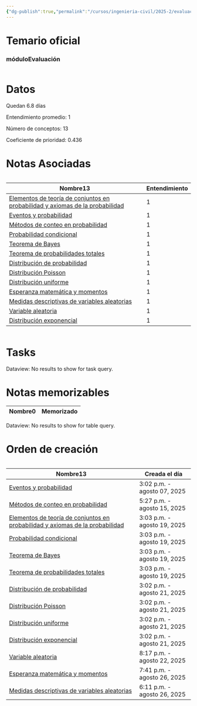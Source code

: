 ```yaml
---
{"dg-publish":true,"permalink":"/cursos/ingenieria-civil/2025-2/evaluaciones/probabilidades-y-estadistica/i1-eyp-1113/","tags":["evaluación"]}
---
```



# Temario oficial

<h3><span>móduloEvaluación</span></h3><p><span><div class="block-language-dataviewjs node-insert-event" style="overflow-x: auto;"><h1 dir="auto"><span>Datos</span></h1><p dir="auto"><span>Quedan 6.8 días</span></p><p dir="auto"><span>Entendimiento promedio: 1</span></p><p dir="auto"><span>Número de conceptos: 13</span></p><p dir="auto"><span>Coeficiente de prioridad: 0.436</span></p><h1 dir="auto"><span>Notas Asociadas</span></h1><div dir="auto" style="overflow-x: auto;"><table class="dataview table-view-table"><thead class="table-view-thead"><tr class="table-view-tr-header"><th class="table-view-th" dir="auto"><span>Nombre</span><span class="dataview small-text">13</span></th><th class="table-view-th" dir="auto"><span>Entendimiento</span></th></tr></thead><tbody class="table-view-tbody"><tr><td dir="auto"><span><a data-tooltip-position="top" aria-label="Cursos/Ingeniería Civil/2025-2/Probabilidades y Estadística/2 Fundamentos de probabilidades/Elementos de teoría de conjuntos en probabilidad y axiomas de la probabilidad.md" data-href="Cursos/Ingeniería Civil/2025-2/Probabilidades y Estadística/2 Fundamentos de probabilidades/Elementos de teoría de conjuntos en probabilidad y axiomas de la probabilidad.md" href="Cursos/Ingeniería Civil/2025-2/Probabilidades y Estadística/2 Fundamentos de probabilidades/Elementos de teoría de conjuntos en probabilidad y axiomas de la probabilidad.md" class="original-internal-link" target="_blank" rel="noopener nofollow" style="display: none;">Elementos de teoría de conjuntos en probabilidad y axiomas de la probabilidad</a><a data-tooltip-position="top" aria-label="Cursos/Ingeniería Civil/2025-2/Probabilidades y Estadística/2 Fundamentos de probabilidades/Elementos de teoría de conjuntos en probabilidad y axiomas de la probabilidad.md" data-href="Cursos/Ingeniería Civil/2025-2/Probabilidades y Estadística/2 Fundamentos de probabilidades/Elementos de teoría de conjuntos en probabilidad y axiomas de la probabilidad.md" href="Cursos/Ingeniería Civil/2025-2/Probabilidades y Estadística/2 Fundamentos de probabilidades/Elementos de teoría de conjuntos en probabilidad y axiomas de la probabilidad.md" class="internal-link mathLink-internal-link" target="_blank" rel="noopener nofollow">Elementos de teoría de conjuntos en probabilidad y axiomas de la probabilidad</a></span></td><td dir="auto"><span>1</span></td></tr><tr><td dir="auto"><span><a data-tooltip-position="top" aria-label="Cursos/Ingeniería Civil/2025-2/Probabilidades y Estadística/2 Fundamentos de probabilidades/Eventos y probabilidad.md" data-href="Cursos/Ingeniería Civil/2025-2/Probabilidades y Estadística/2 Fundamentos de probabilidades/Eventos y probabilidad.md" href="Cursos/Ingeniería Civil/2025-2/Probabilidades y Estadística/2 Fundamentos de probabilidades/Eventos y probabilidad.md" class="original-internal-link" target="_blank" rel="noopener nofollow" style="display: none;">Eventos y probabilidad</a><a data-tooltip-position="top" aria-label="Cursos/Ingeniería Civil/2025-2/Probabilidades y Estadística/2 Fundamentos de probabilidades/Eventos y probabilidad.md" data-href="Cursos/Ingeniería Civil/2025-2/Probabilidades y Estadística/2 Fundamentos de probabilidades/Eventos y probabilidad.md" href="Cursos/Ingeniería Civil/2025-2/Probabilidades y Estadística/2 Fundamentos de probabilidades/Eventos y probabilidad.md" class="internal-link mathLink-internal-link" target="_blank" rel="noopener nofollow">Eventos y probabilidad</a></span></td><td dir="auto"><span>1</span></td></tr><tr><td dir="auto"><span><a data-tooltip-position="top" aria-label="Cursos/Ingeniería Civil/2025-2/Probabilidades y Estadística/2 Fundamentos de probabilidades/Métodos de conteo en probabilidad.md" data-href="Cursos/Ingeniería Civil/2025-2/Probabilidades y Estadística/2 Fundamentos de probabilidades/Métodos de conteo en probabilidad.md" href="Cursos/Ingeniería Civil/2025-2/Probabilidades y Estadística/2 Fundamentos de probabilidades/Métodos de conteo en probabilidad.md" class="original-internal-link" target="_blank" rel="noopener nofollow" style="display: none;">Métodos de conteo en probabilidad</a><a data-tooltip-position="top" aria-label="Cursos/Ingeniería Civil/2025-2/Probabilidades y Estadística/2 Fundamentos de probabilidades/Métodos de conteo en probabilidad.md" data-href="Cursos/Ingeniería Civil/2025-2/Probabilidades y Estadística/2 Fundamentos de probabilidades/Métodos de conteo en probabilidad.md" href="Cursos/Ingeniería Civil/2025-2/Probabilidades y Estadística/2 Fundamentos de probabilidades/Métodos de conteo en probabilidad.md" class="internal-link mathLink-internal-link" target="_blank" rel="noopener nofollow">Métodos de conteo en probabilidad</a></span></td><td dir="auto"><span>1</span></td></tr><tr><td dir="auto"><span><a data-tooltip-position="top" aria-label="Cursos/Ingeniería Civil/2025-2/Probabilidades y Estadística/2 Fundamentos de probabilidades/Probabilidad condicional.md" data-href="Cursos/Ingeniería Civil/2025-2/Probabilidades y Estadística/2 Fundamentos de probabilidades/Probabilidad condicional.md" href="Cursos/Ingeniería Civil/2025-2/Probabilidades y Estadística/2 Fundamentos de probabilidades/Probabilidad condicional.md" class="original-internal-link" target="_blank" rel="noopener nofollow" style="display: none;">Probabilidad condicional</a><a data-tooltip-position="top" aria-label="Cursos/Ingeniería Civil/2025-2/Probabilidades y Estadística/2 Fundamentos de probabilidades/Probabilidad condicional.md" data-href="Cursos/Ingeniería Civil/2025-2/Probabilidades y Estadística/2 Fundamentos de probabilidades/Probabilidad condicional.md" href="Cursos/Ingeniería Civil/2025-2/Probabilidades y Estadística/2 Fundamentos de probabilidades/Probabilidad condicional.md" class="internal-link mathLink-internal-link" target="_blank" rel="noopener nofollow">Probabilidad condicional</a></span></td><td dir="auto"><span>1</span></td></tr><tr><td dir="auto"><span><a data-tooltip-position="top" aria-label="Cursos/Ingeniería Civil/2025-2/Probabilidades y Estadística/2 Fundamentos de probabilidades/Teorema de Bayes.md" data-href="Cursos/Ingeniería Civil/2025-2/Probabilidades y Estadística/2 Fundamentos de probabilidades/Teorema de Bayes.md" href="Cursos/Ingeniería Civil/2025-2/Probabilidades y Estadística/2 Fundamentos de probabilidades/Teorema de Bayes.md" class="original-internal-link" target="_blank" rel="noopener nofollow" style="display: none;">Teorema de Bayes</a><a data-tooltip-position="top" aria-label="Cursos/Ingeniería Civil/2025-2/Probabilidades y Estadística/2 Fundamentos de probabilidades/Teorema de Bayes.md" data-href="Cursos/Ingeniería Civil/2025-2/Probabilidades y Estadística/2 Fundamentos de probabilidades/Teorema de Bayes.md" href="Cursos/Ingeniería Civil/2025-2/Probabilidades y Estadística/2 Fundamentos de probabilidades/Teorema de Bayes.md" class="internal-link mathLink-internal-link" target="_blank" rel="noopener nofollow">Teorema de Bayes</a></span></td><td dir="auto"><span>1</span></td></tr><tr><td dir="auto"><span><a data-tooltip-position="top" aria-label="Cursos/Ingeniería Civil/2025-2/Probabilidades y Estadística/2 Fundamentos de probabilidades/Teorema de probabilidades totales.md" data-href="Cursos/Ingeniería Civil/2025-2/Probabilidades y Estadística/2 Fundamentos de probabilidades/Teorema de probabilidades totales.md" href="Cursos/Ingeniería Civil/2025-2/Probabilidades y Estadística/2 Fundamentos de probabilidades/Teorema de probabilidades totales.md" class="original-internal-link" target="_blank" rel="noopener nofollow" style="display: none;">Teorema de probabilidades totales</a><a data-tooltip-position="top" aria-label="Cursos/Ingeniería Civil/2025-2/Probabilidades y Estadística/2 Fundamentos de probabilidades/Teorema de probabilidades totales.md" data-href="Cursos/Ingeniería Civil/2025-2/Probabilidades y Estadística/2 Fundamentos de probabilidades/Teorema de probabilidades totales.md" href="Cursos/Ingeniería Civil/2025-2/Probabilidades y Estadística/2 Fundamentos de probabilidades/Teorema de probabilidades totales.md" class="internal-link mathLink-internal-link" target="_blank" rel="noopener nofollow">Teorema de probabilidades totales</a></span></td><td dir="auto"><span>1</span></td></tr><tr><td dir="auto"><span><a data-tooltip-position="top" aria-label="Cursos/Ingeniería Civil/2025-2/Probabilidades y Estadística/3 Modelación analítica de fenómenos aleatorios/Distribución de probabilidad.md" data-href="Cursos/Ingeniería Civil/2025-2/Probabilidades y Estadística/3 Modelación analítica de fenómenos aleatorios/Distribución de probabilidad.md" href="Cursos/Ingeniería Civil/2025-2/Probabilidades y Estadística/3 Modelación analítica de fenómenos aleatorios/Distribución de probabilidad.md" class="original-internal-link" target="_blank" rel="noopener nofollow" style="display: none;">Distribución de probabilidad</a><a data-tooltip-position="top" aria-label="Cursos/Ingeniería Civil/2025-2/Probabilidades y Estadística/3 Modelación analítica de fenómenos aleatorios/Distribución de probabilidad.md" data-href="Cursos/Ingeniería Civil/2025-2/Probabilidades y Estadística/3 Modelación analítica de fenómenos aleatorios/Distribución de probabilidad.md" href="Cursos/Ingeniería Civil/2025-2/Probabilidades y Estadística/3 Modelación analítica de fenómenos aleatorios/Distribución de probabilidad.md" class="internal-link mathLink-internal-link" target="_blank" rel="noopener nofollow">Distribución de probabilidad</a></span></td><td dir="auto"><span>1</span></td></tr><tr><td dir="auto"><span><a data-tooltip-position="top" aria-label="Cursos/Ingeniería Civil/2025-2/Probabilidades y Estadística/3 Modelación analítica de fenómenos aleatorios/Distribución Poisson.md" data-href="Cursos/Ingeniería Civil/2025-2/Probabilidades y Estadística/3 Modelación analítica de fenómenos aleatorios/Distribución Poisson.md" href="Cursos/Ingeniería Civil/2025-2/Probabilidades y Estadística/3 Modelación analítica de fenómenos aleatorios/Distribución Poisson.md" class="original-internal-link" target="_blank" rel="noopener nofollow" style="display: none;">Distribución Poisson</a><a data-tooltip-position="top" aria-label="Cursos/Ingeniería Civil/2025-2/Probabilidades y Estadística/3 Modelación analítica de fenómenos aleatorios/Distribución Poisson.md" data-href="Cursos/Ingeniería Civil/2025-2/Probabilidades y Estadística/3 Modelación analítica de fenómenos aleatorios/Distribución Poisson.md" href="Cursos/Ingeniería Civil/2025-2/Probabilidades y Estadística/3 Modelación analítica de fenómenos aleatorios/Distribución Poisson.md" class="internal-link mathLink-internal-link" target="_blank" rel="noopener nofollow">Distribución Poisson</a></span></td><td dir="auto"><span>1</span></td></tr><tr><td dir="auto"><span><a data-tooltip-position="top" aria-label="Cursos/Ingeniería Civil/2025-2/Probabilidades y Estadística/3 Modelación analítica de fenómenos aleatorios/Distribución uniforme.md" data-href="Cursos/Ingeniería Civil/2025-2/Probabilidades y Estadística/3 Modelación analítica de fenómenos aleatorios/Distribución uniforme.md" href="Cursos/Ingeniería Civil/2025-2/Probabilidades y Estadística/3 Modelación analítica de fenómenos aleatorios/Distribución uniforme.md" class="original-internal-link" target="_blank" rel="noopener nofollow" style="display: none;">Distribución uniforme</a><a data-tooltip-position="top" aria-label="Cursos/Ingeniería Civil/2025-2/Probabilidades y Estadística/3 Modelación analítica de fenómenos aleatorios/Distribución uniforme.md" data-href="Cursos/Ingeniería Civil/2025-2/Probabilidades y Estadística/3 Modelación analítica de fenómenos aleatorios/Distribución uniforme.md" href="Cursos/Ingeniería Civil/2025-2/Probabilidades y Estadística/3 Modelación analítica de fenómenos aleatorios/Distribución uniforme.md" class="internal-link mathLink-internal-link" target="_blank" rel="noopener nofollow">Distribución uniforme</a></span></td><td dir="auto"><span>1</span></td></tr><tr><td dir="auto"><span><a data-tooltip-position="top" aria-label="Cursos/Ingeniería Civil/2025-2/Probabilidades y Estadística/3 Modelación analítica de fenómenos aleatorios/Esperanza matemática y momentos.md" data-href="Cursos/Ingeniería Civil/2025-2/Probabilidades y Estadística/3 Modelación analítica de fenómenos aleatorios/Esperanza matemática y momentos.md" href="Cursos/Ingeniería Civil/2025-2/Probabilidades y Estadística/3 Modelación analítica de fenómenos aleatorios/Esperanza matemática y momentos.md" class="original-internal-link" target="_blank" rel="noopener nofollow" style="display: none;">Esperanza matemática y momentos</a><a data-tooltip-position="top" aria-label="Cursos/Ingeniería Civil/2025-2/Probabilidades y Estadística/3 Modelación analítica de fenómenos aleatorios/Esperanza matemática y momentos.md" data-href="Cursos/Ingeniería Civil/2025-2/Probabilidades y Estadística/3 Modelación analítica de fenómenos aleatorios/Esperanza matemática y momentos.md" href="Cursos/Ingeniería Civil/2025-2/Probabilidades y Estadística/3 Modelación analítica de fenómenos aleatorios/Esperanza matemática y momentos.md" class="internal-link mathLink-internal-link" target="_blank" rel="noopener nofollow">Esperanza matemática y momentos</a></span></td><td dir="auto"><span>1</span></td></tr><tr><td dir="auto"><span><a data-tooltip-position="top" aria-label="Cursos/Ingeniería Civil/2025-2/Probabilidades y Estadística/3 Modelación analítica de fenómenos aleatorios/Medidas descriptivas de variables aleatorias.md" data-href="Cursos/Ingeniería Civil/2025-2/Probabilidades y Estadística/3 Modelación analítica de fenómenos aleatorios/Medidas descriptivas de variables aleatorias.md" href="Cursos/Ingeniería Civil/2025-2/Probabilidades y Estadística/3 Modelación analítica de fenómenos aleatorios/Medidas descriptivas de variables aleatorias.md" class="original-internal-link" target="_blank" rel="noopener nofollow" style="display: none;">Medidas descriptivas de variables aleatorias</a><a data-tooltip-position="top" aria-label="Cursos/Ingeniería Civil/2025-2/Probabilidades y Estadística/3 Modelación analítica de fenómenos aleatorios/Medidas descriptivas de variables aleatorias.md" data-href="Cursos/Ingeniería Civil/2025-2/Probabilidades y Estadística/3 Modelación analítica de fenómenos aleatorios/Medidas descriptivas de variables aleatorias.md" href="Cursos/Ingeniería Civil/2025-2/Probabilidades y Estadística/3 Modelación analítica de fenómenos aleatorios/Medidas descriptivas de variables aleatorias.md" class="internal-link mathLink-internal-link" target="_blank" rel="noopener nofollow">Medidas descriptivas de variables aleatorias</a></span></td><td dir="auto"><span>1</span></td></tr><tr><td dir="auto"><span><a data-tooltip-position="top" aria-label="Cursos/Ingeniería Civil/2025-2/Probabilidades y Estadística/3 Modelación analítica de fenómenos aleatorios/Variable aleatoria.md" data-href="Cursos/Ingeniería Civil/2025-2/Probabilidades y Estadística/3 Modelación analítica de fenómenos aleatorios/Variable aleatoria.md" href="Cursos/Ingeniería Civil/2025-2/Probabilidades y Estadística/3 Modelación analítica de fenómenos aleatorios/Variable aleatoria.md" class="original-internal-link" target="_blank" rel="noopener nofollow" style="display: none;">Variable aleatoria</a><a data-tooltip-position="top" aria-label="Cursos/Ingeniería Civil/2025-2/Probabilidades y Estadística/3 Modelación analítica de fenómenos aleatorios/Variable aleatoria.md" data-href="Cursos/Ingeniería Civil/2025-2/Probabilidades y Estadística/3 Modelación analítica de fenómenos aleatorios/Variable aleatoria.md" href="Cursos/Ingeniería Civil/2025-2/Probabilidades y Estadística/3 Modelación analítica de fenómenos aleatorios/Variable aleatoria.md" class="internal-link mathLink-internal-link" target="_blank" rel="noopener nofollow">Variable aleatoria</a></span></td><td dir="auto"><span>1</span></td></tr><tr><td dir="auto"><span><a data-tooltip-position="top" aria-label="Cursos/Ingeniería Civil/2025-2/Probabilidades y Estadística/3 Modelación analítica de fenómenos aleatorios/Distribución exponencial.md" data-href="Cursos/Ingeniería Civil/2025-2/Probabilidades y Estadística/3 Modelación analítica de fenómenos aleatorios/Distribución exponencial.md" href="Cursos/Ingeniería Civil/2025-2/Probabilidades y Estadística/3 Modelación analítica de fenómenos aleatorios/Distribución exponencial.md" class="original-internal-link" target="_blank" rel="noopener nofollow" style="display: none;">Distribución exponencial</a><a data-tooltip-position="top" aria-label="Cursos/Ingeniería Civil/2025-2/Probabilidades y Estadística/3 Modelación analítica de fenómenos aleatorios/Distribución exponencial.md" data-href="Cursos/Ingeniería Civil/2025-2/Probabilidades y Estadística/3 Modelación analítica de fenómenos aleatorios/Distribución exponencial.md" href="Cursos/Ingeniería Civil/2025-2/Probabilidades y Estadística/3 Modelación analítica de fenómenos aleatorios/Distribución exponencial.md" class="internal-link mathLink-internal-link" target="_blank" rel="noopener nofollow">Distribución exponencial</a></span></td><td dir="auto"><span>1</span></td></tr></tbody></table></div><h1 dir="auto"><span>Tasks</span></h1><div><div class="dataview dataview-error-box"><p class="dataview dataview-error-message" dir="auto">Dataview: No results to show for task query.</p></div></div><h1 dir="auto"><span>Notas memorizables</span></h1><div><table class="dataview table-view-table"><thead class="table-view-thead"><tr class="table-view-tr-header"><th class="table-view-th"><span>Nombre</span><span class="dataview small-text">0</span></th><th class="table-view-th"><span>Memorizado</span></th></tr></thead><tbody class="table-view-tbody"></tbody></table><div class="dataview dataview-error-box"><p class="dataview dataview-error-message" dir="auto">Dataview: No results to show for table query.</p></div></div><h1 dir="auto"><span>Orden de creación</span></h1><div dir="auto" style="overflow-x: auto;"><table class="dataview table-view-table"><thead class="table-view-thead"><tr class="table-view-tr-header"><th class="table-view-th" dir="auto"><span>Nombre</span><span class="dataview small-text">13</span></th><th class="table-view-th" dir="auto"><span>Creada el día</span></th></tr></thead><tbody class="table-view-tbody"><tr><td dir="auto"><span><a data-tooltip-position="top" aria-label="Cursos/Ingeniería Civil/2025-2/Probabilidades y Estadística/2 Fundamentos de probabilidades/Eventos y probabilidad.md" data-href="Cursos/Ingeniería Civil/2025-2/Probabilidades y Estadística/2 Fundamentos de probabilidades/Eventos y probabilidad.md" href="Cursos/Ingeniería Civil/2025-2/Probabilidades y Estadística/2 Fundamentos de probabilidades/Eventos y probabilidad.md" class="original-internal-link" target="_blank" rel="noopener nofollow" style="display: none;">Eventos y probabilidad</a><a data-tooltip-position="top" aria-label="Cursos/Ingeniería Civil/2025-2/Probabilidades y Estadística/2 Fundamentos de probabilidades/Eventos y probabilidad.md" data-href="Cursos/Ingeniería Civil/2025-2/Probabilidades y Estadística/2 Fundamentos de probabilidades/Eventos y probabilidad.md" href="Cursos/Ingeniería Civil/2025-2/Probabilidades y Estadística/2 Fundamentos de probabilidades/Eventos y probabilidad.md" class="internal-link mathLink-internal-link" target="_blank" rel="noopener nofollow">Eventos y probabilidad</a></span></td><td dir="ltr">3:02 p.m. - agosto 07, 2025</td></tr><tr><td dir="auto"><span><a data-tooltip-position="top" aria-label="Cursos/Ingeniería Civil/2025-2/Probabilidades y Estadística/2 Fundamentos de probabilidades/Métodos de conteo en probabilidad.md" data-href="Cursos/Ingeniería Civil/2025-2/Probabilidades y Estadística/2 Fundamentos de probabilidades/Métodos de conteo en probabilidad.md" href="Cursos/Ingeniería Civil/2025-2/Probabilidades y Estadística/2 Fundamentos de probabilidades/Métodos de conteo en probabilidad.md" class="original-internal-link" target="_blank" rel="noopener nofollow" style="display: none;">Métodos de conteo en probabilidad</a><a data-tooltip-position="top" aria-label="Cursos/Ingeniería Civil/2025-2/Probabilidades y Estadística/2 Fundamentos de probabilidades/Métodos de conteo en probabilidad.md" data-href="Cursos/Ingeniería Civil/2025-2/Probabilidades y Estadística/2 Fundamentos de probabilidades/Métodos de conteo en probabilidad.md" href="Cursos/Ingeniería Civil/2025-2/Probabilidades y Estadística/2 Fundamentos de probabilidades/Métodos de conteo en probabilidad.md" class="internal-link mathLink-internal-link" target="_blank" rel="noopener nofollow">Métodos de conteo en probabilidad</a></span></td><td dir="ltr">5:27 p.m. - agosto 15, 2025</td></tr><tr><td dir="auto"><span><a data-tooltip-position="top" aria-label="Cursos/Ingeniería Civil/2025-2/Probabilidades y Estadística/2 Fundamentos de probabilidades/Elementos de teoría de conjuntos en probabilidad y axiomas de la probabilidad.md" data-href="Cursos/Ingeniería Civil/2025-2/Probabilidades y Estadística/2 Fundamentos de probabilidades/Elementos de teoría de conjuntos en probabilidad y axiomas de la probabilidad.md" href="Cursos/Ingeniería Civil/2025-2/Probabilidades y Estadística/2 Fundamentos de probabilidades/Elementos de teoría de conjuntos en probabilidad y axiomas de la probabilidad.md" class="original-internal-link" target="_blank" rel="noopener nofollow" style="display: none;">Elementos de teoría de conjuntos en probabilidad y axiomas de la probabilidad</a><a data-tooltip-position="top" aria-label="Cursos/Ingeniería Civil/2025-2/Probabilidades y Estadística/2 Fundamentos de probabilidades/Elementos de teoría de conjuntos en probabilidad y axiomas de la probabilidad.md" data-href="Cursos/Ingeniería Civil/2025-2/Probabilidades y Estadística/2 Fundamentos de probabilidades/Elementos de teoría de conjuntos en probabilidad y axiomas de la probabilidad.md" href="Cursos/Ingeniería Civil/2025-2/Probabilidades y Estadística/2 Fundamentos de probabilidades/Elementos de teoría de conjuntos en probabilidad y axiomas de la probabilidad.md" class="internal-link mathLink-internal-link" target="_blank" rel="noopener nofollow">Elementos de teoría de conjuntos en probabilidad y axiomas de la probabilidad</a></span></td><td dir="ltr">3:03 p.m. - agosto 19, 2025</td></tr><tr><td dir="auto"><span><a data-tooltip-position="top" aria-label="Cursos/Ingeniería Civil/2025-2/Probabilidades y Estadística/2 Fundamentos de probabilidades/Probabilidad condicional.md" data-href="Cursos/Ingeniería Civil/2025-2/Probabilidades y Estadística/2 Fundamentos de probabilidades/Probabilidad condicional.md" href="Cursos/Ingeniería Civil/2025-2/Probabilidades y Estadística/2 Fundamentos de probabilidades/Probabilidad condicional.md" class="original-internal-link" target="_blank" rel="noopener nofollow" style="display: none;">Probabilidad condicional</a><a data-tooltip-position="top" aria-label="Cursos/Ingeniería Civil/2025-2/Probabilidades y Estadística/2 Fundamentos de probabilidades/Probabilidad condicional.md" data-href="Cursos/Ingeniería Civil/2025-2/Probabilidades y Estadística/2 Fundamentos de probabilidades/Probabilidad condicional.md" href="Cursos/Ingeniería Civil/2025-2/Probabilidades y Estadística/2 Fundamentos de probabilidades/Probabilidad condicional.md" class="internal-link mathLink-internal-link" target="_blank" rel="noopener nofollow">Probabilidad condicional</a></span></td><td dir="ltr">3:03 p.m. - agosto 19, 2025</td></tr><tr><td dir="auto"><span><a data-tooltip-position="top" aria-label="Cursos/Ingeniería Civil/2025-2/Probabilidades y Estadística/2 Fundamentos de probabilidades/Teorema de Bayes.md" data-href="Cursos/Ingeniería Civil/2025-2/Probabilidades y Estadística/2 Fundamentos de probabilidades/Teorema de Bayes.md" href="Cursos/Ingeniería Civil/2025-2/Probabilidades y Estadística/2 Fundamentos de probabilidades/Teorema de Bayes.md" class="original-internal-link" target="_blank" rel="noopener nofollow" style="display: none;">Teorema de Bayes</a><a data-tooltip-position="top" aria-label="Cursos/Ingeniería Civil/2025-2/Probabilidades y Estadística/2 Fundamentos de probabilidades/Teorema de Bayes.md" data-href="Cursos/Ingeniería Civil/2025-2/Probabilidades y Estadística/2 Fundamentos de probabilidades/Teorema de Bayes.md" href="Cursos/Ingeniería Civil/2025-2/Probabilidades y Estadística/2 Fundamentos de probabilidades/Teorema de Bayes.md" class="internal-link mathLink-internal-link" target="_blank" rel="noopener nofollow">Teorema de Bayes</a></span></td><td dir="ltr">3:03 p.m. - agosto 19, 2025</td></tr><tr><td dir="auto"><span><a data-tooltip-position="top" aria-label="Cursos/Ingeniería Civil/2025-2/Probabilidades y Estadística/2 Fundamentos de probabilidades/Teorema de probabilidades totales.md" data-href="Cursos/Ingeniería Civil/2025-2/Probabilidades y Estadística/2 Fundamentos de probabilidades/Teorema de probabilidades totales.md" href="Cursos/Ingeniería Civil/2025-2/Probabilidades y Estadística/2 Fundamentos de probabilidades/Teorema de probabilidades totales.md" class="original-internal-link" target="_blank" rel="noopener nofollow" style="display: none;">Teorema de probabilidades totales</a><a data-tooltip-position="top" aria-label="Cursos/Ingeniería Civil/2025-2/Probabilidades y Estadística/2 Fundamentos de probabilidades/Teorema de probabilidades totales.md" data-href="Cursos/Ingeniería Civil/2025-2/Probabilidades y Estadística/2 Fundamentos de probabilidades/Teorema de probabilidades totales.md" href="Cursos/Ingeniería Civil/2025-2/Probabilidades y Estadística/2 Fundamentos de probabilidades/Teorema de probabilidades totales.md" class="internal-link mathLink-internal-link" target="_blank" rel="noopener nofollow">Teorema de probabilidades totales</a></span></td><td dir="ltr">3:03 p.m. - agosto 19, 2025</td></tr><tr><td dir="auto"><span><a data-tooltip-position="top" aria-label="Cursos/Ingeniería Civil/2025-2/Probabilidades y Estadística/3 Modelación analítica de fenómenos aleatorios/Distribución de probabilidad.md" data-href="Cursos/Ingeniería Civil/2025-2/Probabilidades y Estadística/3 Modelación analítica de fenómenos aleatorios/Distribución de probabilidad.md" href="Cursos/Ingeniería Civil/2025-2/Probabilidades y Estadística/3 Modelación analítica de fenómenos aleatorios/Distribución de probabilidad.md" class="original-internal-link" target="_blank" rel="noopener nofollow" style="display: none;">Distribución de probabilidad</a><a data-tooltip-position="top" aria-label="Cursos/Ingeniería Civil/2025-2/Probabilidades y Estadística/3 Modelación analítica de fenómenos aleatorios/Distribución de probabilidad.md" data-href="Cursos/Ingeniería Civil/2025-2/Probabilidades y Estadística/3 Modelación analítica de fenómenos aleatorios/Distribución de probabilidad.md" href="Cursos/Ingeniería Civil/2025-2/Probabilidades y Estadística/3 Modelación analítica de fenómenos aleatorios/Distribución de probabilidad.md" class="internal-link mathLink-internal-link" target="_blank" rel="noopener nofollow">Distribución de probabilidad</a></span></td><td dir="ltr">3:02 p.m. - agosto 21, 2025</td></tr><tr><td dir="auto"><span><a data-tooltip-position="top" aria-label="Cursos/Ingeniería Civil/2025-2/Probabilidades y Estadística/3 Modelación analítica de fenómenos aleatorios/Distribución Poisson.md" data-href="Cursos/Ingeniería Civil/2025-2/Probabilidades y Estadística/3 Modelación analítica de fenómenos aleatorios/Distribución Poisson.md" href="Cursos/Ingeniería Civil/2025-2/Probabilidades y Estadística/3 Modelación analítica de fenómenos aleatorios/Distribución Poisson.md" class="original-internal-link" target="_blank" rel="noopener nofollow" style="display: none;">Distribución Poisson</a><a data-tooltip-position="top" aria-label="Cursos/Ingeniería Civil/2025-2/Probabilidades y Estadística/3 Modelación analítica de fenómenos aleatorios/Distribución Poisson.md" data-href="Cursos/Ingeniería Civil/2025-2/Probabilidades y Estadística/3 Modelación analítica de fenómenos aleatorios/Distribución Poisson.md" href="Cursos/Ingeniería Civil/2025-2/Probabilidades y Estadística/3 Modelación analítica de fenómenos aleatorios/Distribución Poisson.md" class="internal-link mathLink-internal-link" target="_blank" rel="noopener nofollow">Distribución Poisson</a></span></td><td dir="ltr">3:02 p.m. - agosto 21, 2025</td></tr><tr><td dir="auto"><span><a data-tooltip-position="top" aria-label="Cursos/Ingeniería Civil/2025-2/Probabilidades y Estadística/3 Modelación analítica de fenómenos aleatorios/Distribución uniforme.md" data-href="Cursos/Ingeniería Civil/2025-2/Probabilidades y Estadística/3 Modelación analítica de fenómenos aleatorios/Distribución uniforme.md" href="Cursos/Ingeniería Civil/2025-2/Probabilidades y Estadística/3 Modelación analítica de fenómenos aleatorios/Distribución uniforme.md" class="original-internal-link" target="_blank" rel="noopener nofollow" style="display: none;">Distribución uniforme</a><a data-tooltip-position="top" aria-label="Cursos/Ingeniería Civil/2025-2/Probabilidades y Estadística/3 Modelación analítica de fenómenos aleatorios/Distribución uniforme.md" data-href="Cursos/Ingeniería Civil/2025-2/Probabilidades y Estadística/3 Modelación analítica de fenómenos aleatorios/Distribución uniforme.md" href="Cursos/Ingeniería Civil/2025-2/Probabilidades y Estadística/3 Modelación analítica de fenómenos aleatorios/Distribución uniforme.md" class="internal-link mathLink-internal-link" target="_blank" rel="noopener nofollow">Distribución uniforme</a></span></td><td dir="ltr">3:02 p.m. - agosto 21, 2025</td></tr><tr><td dir="auto"><span><a data-tooltip-position="top" aria-label="Cursos/Ingeniería Civil/2025-2/Probabilidades y Estadística/3 Modelación analítica de fenómenos aleatorios/Distribución exponencial.md" data-href="Cursos/Ingeniería Civil/2025-2/Probabilidades y Estadística/3 Modelación analítica de fenómenos aleatorios/Distribución exponencial.md" href="Cursos/Ingeniería Civil/2025-2/Probabilidades y Estadística/3 Modelación analítica de fenómenos aleatorios/Distribución exponencial.md" class="original-internal-link" target="_blank" rel="noopener nofollow" style="display: none;">Distribución exponencial</a><a data-tooltip-position="top" aria-label="Cursos/Ingeniería Civil/2025-2/Probabilidades y Estadística/3 Modelación analítica de fenómenos aleatorios/Distribución exponencial.md" data-href="Cursos/Ingeniería Civil/2025-2/Probabilidades y Estadística/3 Modelación analítica de fenómenos aleatorios/Distribución exponencial.md" href="Cursos/Ingeniería Civil/2025-2/Probabilidades y Estadística/3 Modelación analítica de fenómenos aleatorios/Distribución exponencial.md" class="internal-link mathLink-internal-link" target="_blank" rel="noopener nofollow">Distribución exponencial</a></span></td><td dir="ltr">3:02 p.m. - agosto 21, 2025</td></tr><tr><td dir="auto"><span><a data-tooltip-position="top" aria-label="Cursos/Ingeniería Civil/2025-2/Probabilidades y Estadística/3 Modelación analítica de fenómenos aleatorios/Variable aleatoria.md" data-href="Cursos/Ingeniería Civil/2025-2/Probabilidades y Estadística/3 Modelación analítica de fenómenos aleatorios/Variable aleatoria.md" href="Cursos/Ingeniería Civil/2025-2/Probabilidades y Estadística/3 Modelación analítica de fenómenos aleatorios/Variable aleatoria.md" class="original-internal-link" target="_blank" rel="noopener nofollow" style="display: none;">Variable aleatoria</a><a data-tooltip-position="top" aria-label="Cursos/Ingeniería Civil/2025-2/Probabilidades y Estadística/3 Modelación analítica de fenómenos aleatorios/Variable aleatoria.md" data-href="Cursos/Ingeniería Civil/2025-2/Probabilidades y Estadística/3 Modelación analítica de fenómenos aleatorios/Variable aleatoria.md" href="Cursos/Ingeniería Civil/2025-2/Probabilidades y Estadística/3 Modelación analítica de fenómenos aleatorios/Variable aleatoria.md" class="internal-link mathLink-internal-link" target="_blank" rel="noopener nofollow">Variable aleatoria</a></span></td><td dir="ltr">8:17 p.m. - agosto 22, 2025</td></tr><tr><td dir="auto"><span><a data-tooltip-position="top" aria-label="Cursos/Ingeniería Civil/2025-2/Probabilidades y Estadística/3 Modelación analítica de fenómenos aleatorios/Esperanza matemática y momentos.md" data-href="Cursos/Ingeniería Civil/2025-2/Probabilidades y Estadística/3 Modelación analítica de fenómenos aleatorios/Esperanza matemática y momentos.md" href="Cursos/Ingeniería Civil/2025-2/Probabilidades y Estadística/3 Modelación analítica de fenómenos aleatorios/Esperanza matemática y momentos.md" class="original-internal-link" target="_blank" rel="noopener nofollow" style="display: none;">Esperanza matemática y momentos</a><a data-tooltip-position="top" aria-label="Cursos/Ingeniería Civil/2025-2/Probabilidades y Estadística/3 Modelación analítica de fenómenos aleatorios/Esperanza matemática y momentos.md" data-href="Cursos/Ingeniería Civil/2025-2/Probabilidades y Estadística/3 Modelación analítica de fenómenos aleatorios/Esperanza matemática y momentos.md" href="Cursos/Ingeniería Civil/2025-2/Probabilidades y Estadística/3 Modelación analítica de fenómenos aleatorios/Esperanza matemática y momentos.md" class="internal-link mathLink-internal-link" target="_blank" rel="noopener nofollow">Esperanza matemática y momentos</a></span></td><td dir="ltr">7:41 p.m. - agosto 26, 2025</td></tr><tr><td dir="auto"><span><a data-tooltip-position="top" aria-label="Cursos/Ingeniería Civil/2025-2/Probabilidades y Estadística/3 Modelación analítica de fenómenos aleatorios/Medidas descriptivas de variables aleatorias.md" data-href="Cursos/Ingeniería Civil/2025-2/Probabilidades y Estadística/3 Modelación analítica de fenómenos aleatorios/Medidas descriptivas de variables aleatorias.md" href="Cursos/Ingeniería Civil/2025-2/Probabilidades y Estadística/3 Modelación analítica de fenómenos aleatorios/Medidas descriptivas de variables aleatorias.md" class="original-internal-link" target="_blank" rel="noopener nofollow" style="display: none;">Medidas descriptivas de variables aleatorias</a><a data-tooltip-position="top" aria-label="Cursos/Ingeniería Civil/2025-2/Probabilidades y Estadística/3 Modelación analítica de fenómenos aleatorios/Medidas descriptivas de variables aleatorias.md" data-href="Cursos/Ingeniería Civil/2025-2/Probabilidades y Estadística/3 Modelación analítica de fenómenos aleatorios/Medidas descriptivas de variables aleatorias.md" href="Cursos/Ingeniería Civil/2025-2/Probabilidades y Estadística/3 Modelación analítica de fenómenos aleatorios/Medidas descriptivas de variables aleatorias.md" class="internal-link mathLink-internal-link" target="_blank" rel="noopener nofollow">Medidas descriptivas de variables aleatorias</a></span></td><td dir="ltr">6:11 p.m. - agosto 26, 2025</td></tr></tbody></table></div></div></span></p>
